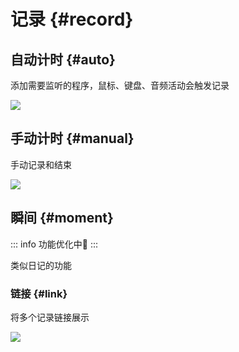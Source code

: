 # 记录 {#record}

## 自动计时 {#auto}

添加需要监听的程序，鼠标、键盘、音频活动会触发记录

![](https://cdn.jsdelivr.net/gh/shion-app/docs/src/public/assets/zh/auto.gif)

## 手动计时 {#manual}

手动记录和结束

![](https://cdn.jsdelivr.net/gh/shion-app/docs/src/public/assets/zh/manual.gif)

## 瞬间 {#moment}

::: info
功能优化中🚧
:::

类似日记的功能

### 链接 {#link}

将多个记录链接展示

![](https://cdn.jsdelivr.net/gh/shion-app/docs/src/public/assets/zh/link.gif)